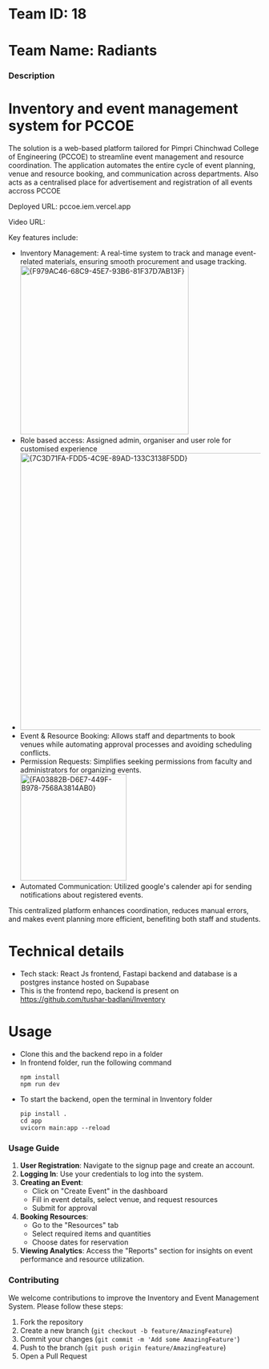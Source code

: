 # Team ID: 18
# Team Name: Radiants


### Description

# Inventory and event management system for PCCOE


The solution is a web-based platform tailored for Pimpri Chinchwad College of Engineering (PCCOE) to streamline event management and resource coordination. The application automates the entire cycle of event planning, venue and resource booking, and communication across departments. Also acts as a centralised place for advertisement and registration of all events accross PCCOE

Deployed URL: pccoe.iem.vercel.app

Video URL:


Key features include:

- Inventory Management: A real-time system to track and manage event-related materials, ensuring smooth procurement and usage tracking. <br/>
  <img width="336" alt="{F979AC46-68C9-45E7-93B6-81F37D7AB13F}" src="https://github.com/user-attachments/assets/45351b78-6d38-4372-b07b-67b1901fb963">
- Role based access: Assigned admin, organiser and user role for customised experience<br/>
- <img width="552" alt="{7C3D71FA-FDD5-4C9E-89AD-133C3138F5DD}" src="https://github.com/user-attachments/assets/16ff6588-09c3-430f-8a35-49e298108247">
- Event & Resource Booking: Allows staff and departments to book venues while automating approval processes and avoiding scheduling conflicts.
- Permission Requests: Simplifies seeking permissions from faculty and administrators for organizing events.<br/>
   <img width="212" alt="{FA03882B-D6E7-449F-B978-7568A3814AB0}" src="https://github.com/user-attachments/assets/ab243df6-8edc-400b-afaa-963ad86b5d92">
- Automated Communication: Utilized google's calender api for sending notifications about registered events.

This centralized platform enhances coordination, reduces manual errors, and makes event planning more efficient, benefiting both staff and students.


# Technical details

- Tech stack: React Js frontend, Fastapi backend and database is a postgres instance hosted on Supabase
- This is the frontend repo, backend is present on https://github.com/tushar-badlani/Inventory

# Usage
- Clone this and the backend repo in a folder
- In frontend folder, run the following command
  ```
  npm install
  npm run dev
  ```
- To start the backend, open the terminal in Inventory folder
  ```
  pip install .
  cd app
  uvicorn main:app --reload
  ```
### Usage Guide
1. **User Registration**: Navigate to the signup page and create an account.
2. **Logging In**: Use your credentials to log into the system.
3. **Creating an Event**: 
   - Click on "Create Event" in the dashboard
   - Fill in event details, select venue, and request resources
   - Submit for approval
4. **Booking Resources**: 
   - Go to the "Resources" tab
   - Select required items and quantities
   - Choose dates for reservation
5. **Viewing Analytics**: Access the "Reports" section for insights on event performance and resource utilization.

### Contributing
We welcome contributions to improve the Inventory and Event Management System. Please follow these steps:
1. Fork the repository
2. Create a new branch (`git checkout -b feature/AmazingFeature`)
3. Commit your changes (`git commit -m 'Add some AmazingFeature'`)
4. Push to the branch (`git push origin feature/AmazingFeature`)
5. Open a Pull Request

